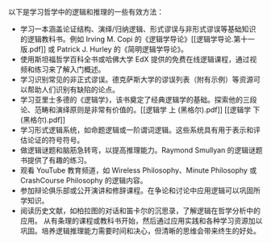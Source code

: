 以下是学习哲学中的逻辑和推理的一些有效方法：
- 学习一本涵盖论证结构、演绎/归纳逻辑、形式谬误与非形式谬误等基础知识的逻辑教科书。例如 Irving M. Copi 的《逻辑学导论》[[逻辑学导论.第十一版.pdf]] 或 Patrick J. Hurley 的《简明逻辑学导论》。
- 使用斯坦福哲学百科全书或哈佛大学 EdX 提供的免费在线逻辑课程，通过视频和练习来了解入门概述。
- 学习识别常见的非正式谬误。德克萨斯大学的谬误列表（附有示例）等资源可以帮助人们识别有缺陷的论点。
- 学习亚里士多德的《逻辑学》，该书奠定了经典逻辑学的基础。探索他的三段论、范畴和演绎原则是非常有价值的。[[逻辑学 上 (黑格尔).pdf]]  [[逻辑学 下 (黑格尔).pdf]]
- 学习形式逻辑系统，如命题逻辑或一阶谓词逻辑。这些系统具有用于表示和评估论证的符号符号。
- 做逻辑谜题和脑筋急转弯，以提高推理能力。Raymond Smullyan 的逻辑谜题书提供了有趣的练习。
- 观看 YouTube 教育频道，如 Wireless Philosophy、Minute Philosophy 或 CrashCourse Philosophy 的逻辑内容。
- 参加辩论俱乐部或公开演讲和修辞课程。在争论和讨论中应用逻辑可以巩固所学知识。
- 阅读历史文献，如柏拉图的对话和笛卡尔的沉思录，了解逻辑在哲学分析中的应用。
从有条理的课程或教科书开始，然后通过应用实践和各种学习资源加以巩固。培养逻辑推理能力需要时间和决心，但清晰的思维会带来终生的好处。